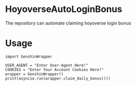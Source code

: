 # HoyoverseAutoLoginBonus
The repository can automate claiming hoyoverse login bonus

# Usage
```
import GenshinWrapper

USER_AGENT = "Enter User-Agent Here!"
COOKIES = "Enter Your Account Cookies Here!"
wrapper = GenshinWrapper()
print(asyncio.run(wrapper.claim_daily_bonus()))
```
